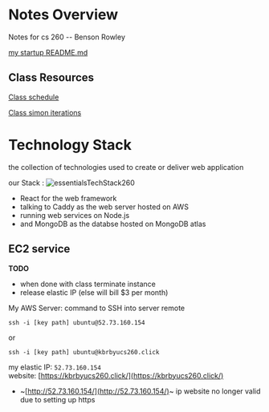 # Notes Overview
Notes for cs 260 -- Benson Rowley


[my startup README.md ](README.md)

## Class Resources
[Class schedule](https://github.com/webprogramming260/.github/blob/main/profile/schedule/VenturaF2024.md)

[Class simon iterations](https://github.com/webprogramming260/.github/blob/main/profile/essentials/simon/simon.md)





# Technology Stack

the collection of technologies used to create or deliver web application

our Stack : 
![essentialsTechStack260](https://github.com/user-attachments/assets/f3f068a3-434b-4bc8-9769-e2f92394e32c)
 - React for the web framework
 - talking to Caddy as the web server hosted on AWS
 - running web services on Node.js
 - and MongoDB as the databse hosted on MongoDB atlas



## EC2 service
**TODO**
- when done with class terminate instance 
- release elastic IP (else will bill $3 per month)

My AWS Server:
command to SSH into server remote

`ssh -i [key path] ubuntu@52.73.160.154`

or

`ssh -i [key path] ubuntu@kbrbyucs260.click`


my elastic IP: `52.73.160.154`   
website: [https://kbrbyucs260.click/](https://kbrbyucs260.click/)
- ~[http://52.73.160.154/](http://52.73.160.154/)~ ip website no longer valid due to setting up https 


